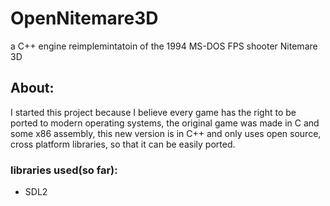 # OpenNitemare3D
a C++ engine reimplemintatoin of the 1994 MS-DOS FPS shooter Nitemare 3D

## About:
I started this project because I believe every game has the right to be ported to modern operating systems,
the original game was made in C and some x86 assembly, this new version is in C++ and only uses open source, cross platform libraries,
so that it can be easily ported.

### libraries used(so far):
* SDL2


